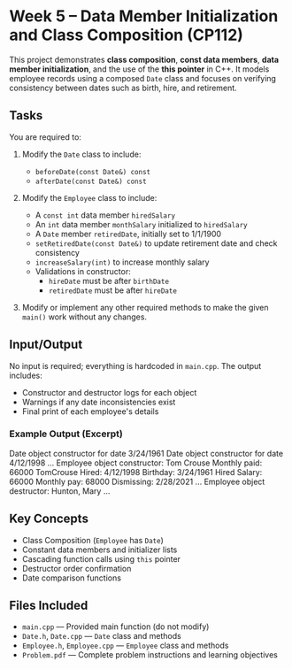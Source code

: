 # Week 5 – Data Member Initialization and Class Composition (CP112)

This project demonstrates **class composition**, **const data members**, **data member initialization**, and the use of the **this pointer** in C++. It models employee records using a composed `Date` class and focuses on verifying consistency between dates such as birth, hire, and retirement.

## Tasks

You are required to:

1. Modify the `Date` class to include:
   - `beforeDate(const Date&) const`
   - `afterDate(const Date&) const`

2. Modify the `Employee` class to include:
   - A `const int` data member `hiredSalary`
   - An `int` data member `monthSalary` initialized to `hiredSalary`
   - A `Date` member `retiredDate`, initially set to 1/1/1900
   - `setRetiredDate(const Date&)` to update retirement date and check consistency
   - `increaseSalary(int)` to increase monthly salary
   - Validations in constructor:
     - `hireDate` must be after `birthDate`
     - `retiredDate` must be after `hireDate`

3. Modify or implement any other required methods to make the given `main()` work without any changes.

## Input/Output

No input is required; everything is hardcoded in `main.cpp`. The output includes:

- Constructor and destructor logs for each object
- Warnings if any date inconsistencies exist
- Final print of each employee's details

### Example Output (Excerpt)
Date object constructor for date 3/24/1961
Date object constructor for date 4/12/1998
...
Employee object constructor: Tom Crouse Monthly paid: 66000
TomCrouse Hired: 4/12/1998 Birthday: 3/24/1961 Hired Salary: 66000 Monthly pay: 68000 Dismissing: 2/28/2021
...
Employee object destructor: Hunton, Mary
...


## Key Concepts

- Class Composition (`Employee` has `Date`)
- Constant data members and initializer lists
- Cascading function calls using `this` pointer
- Destructor order confirmation
- Date comparison functions

## Files Included

- `main.cpp` — Provided main function (do not modify)
- `Date.h`, `Date.cpp` — `Date` class and methods
- `Employee.h`, `Employee.cpp` — `Employee` class and methods
- `Problem.pdf` — Complete problem instructions and learning objectives

